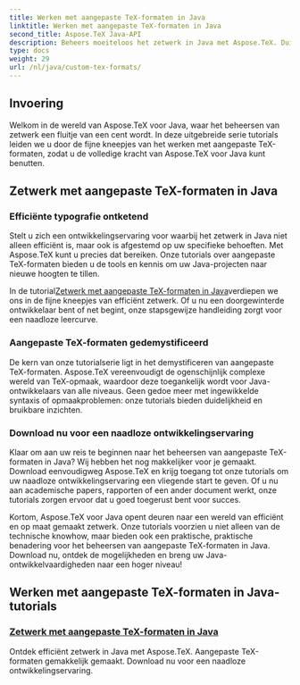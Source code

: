 ```yaml
---
title: Werken met aangepaste TeX-formaten in Java
linktitle: Werken met aangepaste TeX-formaten in Java
second_title: Aspose.TeX Java-API
description: Beheers moeiteloos het zetwerk in Java met Aspose.TeX. Duik in onze Custom TeX Formats-tutorials voor een soepel ontwikkelingstraject. Download nu en verbeter uw Java-vaardigheden!
type: docs
weight: 29
url: /nl/java/custom-tex-formats/
---
```

## Invoering

Welkom in de wereld van Aspose.TeX voor Java, waar het beheersen van zetwerk een fluitje van een cent wordt. In deze uitgebreide serie tutorials leiden we u door de fijne kneepjes van het werken met aangepaste TeX-formaten, zodat u de volledige kracht van Aspose.TeX voor Java kunt benutten.

## Zetwerk met aangepaste TeX-formaten in Java

### Efficiënte typografie ontketend

Stelt u zich een ontwikkelingservaring voor waarbij het zetwerk in Java niet alleen efficiënt is, maar ook is afgestemd op uw specifieke behoeften. Met Aspose.TeX kunt u precies dat bereiken. Onze tutorials over aangepaste TeX-formaten bieden u de tools en kennis om uw Java-projecten naar nieuwe hoogten te tillen.

 In de tutorial[Zetwerk met aangepaste TeX-formaten in Java](./typesetting-custom-tex-formats/)verdiepen we ons in de fijne kneepjes van efficiënt zetwerk. Of u nu een doorgewinterde ontwikkelaar bent of net begint, onze stapsgewijze handleiding zorgt voor een naadloze leercurve.

### Aangepaste TeX-formaten gedemystificeerd

De kern van onze tutorialserie ligt in het demystificeren van aangepaste TeX-formaten. Aspose.TeX vereenvoudigt de ogenschijnlijk complexe wereld van TeX-opmaak, waardoor deze toegankelijk wordt voor Java-ontwikkelaars van alle niveaus. Geen gedoe meer met ingewikkelde syntaxis of opmaakproblemen: onze tutorials bieden duidelijkheid en bruikbare inzichten.

### Download nu voor een naadloze ontwikkelingservaring

Klaar om aan uw reis te beginnen naar het beheersen van aangepaste TeX-formaten in Java? Wij hebben het nog makkelijker voor je gemaakt. Download eenvoudigweg Aspose.TeX en krijg toegang tot onze tutorials om uw naadloze ontwikkelingservaring een vliegende start te geven. Of u nu aan academische papers, rapporten of een ander document werkt, onze tutorials zorgen ervoor dat u goed toegerust bent voor succes.

Kortom, Aspose.TeX voor Java opent deuren naar een wereld van efficiënt en op maat gemaakt zetwerk. Onze tutorials voorzien u niet alleen van de technische knowhow, maar bieden ook een praktische, praktische benadering voor het beheersen van aangepaste TeX-formaten in Java. Download nu, ontdek de mogelijkheden en breng uw Java-ontwikkelvaardigheden naar een hoger niveau!
## Werken met aangepaste TeX-formaten in Java-tutorials
### [Zetwerk met aangepaste TeX-formaten in Java](./typesetting-custom-tex-formats/)
Ontdek efficiënt zetwerk in Java met Aspose.TeX. Aangepaste TeX-formaten gemakkelijk gemaakt. Download nu voor een naadloze ontwikkelingservaring.